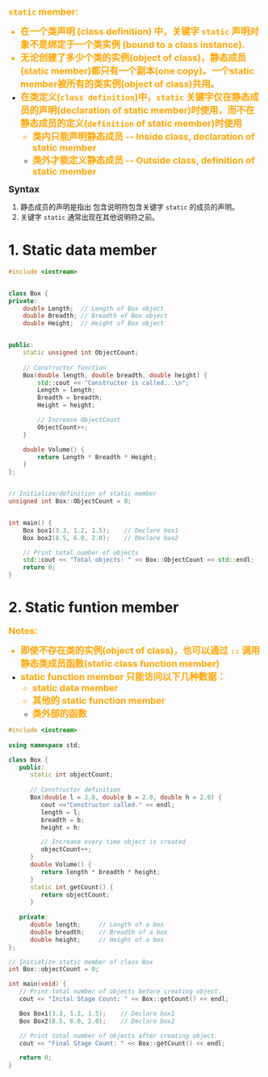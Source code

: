 <font color="orange" size="4"><b>
`static` member:

- 在一个类声明 (class definition) 中，关键字 `static` 声明对象不是绑定于一个类实例 (bound to a class instance).
- 无论创建了多少个类的实例(object of class)，静态成员(static member)都只有一个副本(one copy)。一个static member被所有的类实例(object of class)共用。
- 在类定义(`class definition`)中，`static` 关键字仅在静态成员的声明(declaration of static member)时使用，而不在静态成员的定义(`definition` of static member)时使用
  - 类内只能声明静态成员 -- Inside class, declaration of static member
  - 类外才能定义静态成员 -- Outside class, definition of static member
</b></font>

<font size="4"><b>Syntax</b></font>

1. 静态成员的声明是指出 包含说明符包含关键字 `static` 的成员的声明。 
2. 关键字 `static` 通常出现在其他说明符之前。


# 1. Static data member
```c++
#include <iostream>


class Box {
private:
    double Length;  // Length of Box object
    double Breadth; // Breadth of Box object
    double Height;  // Height of Box object


public:
    static unsigned int ObjectCount;
    
    // Constructor function
    Box(double length, double breadth, double height) {
        std::cout << "Constructor is called...\n";
        Length = length;
        Breadth = breadth;
        Height = height;

        // Increase ObjectCount
        ObjectCount++;
    }

    double Volume() {
        return Length * Breadth * Height;
    }
};


// Initialize/definition of static member
unsigned int Box::ObjectCount = 0;


int main() {
    Box box1(3.3, 1.2, 1.5);    // Declare box1
    Box box2(8.5, 6.0, 2.0);    // Declare box2

    // Print total number of objects
    std::cout << "Total objects: " << Box::ObjectCount << std::endl;    // box1 and box2 share ObjectCount.
    return 0;
}
```


# 2. Static funtion member
<font color="orange" size="4"><b>
Notes:

- 即使不存在类的实例(object of class)，也可以通过 `::` 调用静态类成员函数(static class function member)
- static function member 只能访问以下几种数据：
  -  static data member
  -  其他的 static function member
  -  类外部的函数
</b></font>

```c++
#include <iostream>
 
using namespace std;

class Box {
   public:
      static int objectCount;
      
      // Constructor definition
      Box(double l = 2.0, double b = 2.0, double h = 2.0) {
         cout <<"Constructor called." << endl;
         length = l;
         breadth = b;
         height = h;

         // Increase every time object is created
         objectCount++;
      }
      double Volume() {
         return length * breadth * height;
      }
      static int getCount() {
         return objectCount;
      }
      
   private:
      double length;     // Length of a box
      double breadth;    // Breadth of a box
      double height;     // Height of a box
};

// Initialize static member of class Box
int Box::objectCount = 0;

int main(void) {
   // Print total number of objects before creating object.
   cout << "Inital Stage Count: " << Box::getCount() << endl;

   Box Box1(3.3, 1.2, 1.5);    // Declare box1
   Box Box2(8.5, 6.0, 2.0);    // Declare box2

   // Print total number of objects after creating object.
   cout << "Final Stage Count: " << Box::getCount() << endl;

   return 0;
}
```